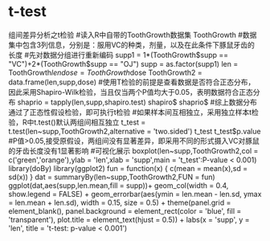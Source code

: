 # t-test
组间差异分析之t检验
#读入R中自带的ToothGrowth数据集
ToothGrowth
#数据集中包含3列信息，分别是：服用VC的种类，剂量，以及在此条件下豚鼠牙齿的长度
#先对数据分组进行重新编码
supp1 = 1*(ToothGrowth$supp == "VC")+2*(ToothGrowth$supp == "OJ")
supp = as.factor(supp1)
len = ToothGrowth$len
dose = ToothGrowth$dose
ToothGrowth2 = data.frame(len,supp,dose)
#使用T检验的前提是查看数据是否符合正态分布，因此采用Shapiro-Wilk检验，当且仅当两个P值均大于0.05，表明数据符合正态分布
shaprio = tapply(len,supp,shapiro.test)
shapiro$
shaprio$
#综上数据分布通过了正态性假设检验，即可执行t检验
#如果样本间互相独立，采用独立样本t检验，R中t.test()默认两组间相互独立
t_test =  t.test(len~supp,ToothGrowth2,alternative = 'two.sided')
t_test
t_test$p.value
#P值>0.05,接受原假设，两组间没有显著差异，即采用不同的形式摄入VC对豚鼠的牙齿长度没有1显著影响
#可视化展示
boxplot(len~supp,ToothGrowth2,col = c('green','orange'),ylab = 'len',xlab  = 'supp',main = 't_test':P-value < 0.001)
library(doBy)
library(ggplot2)
fun = function(x)
{
c(mean = mean(x),sd = sd(x))
}
dat = summaryBy(len~supp,ToothGrowth2,FUN = fun)
ggplot(dat,aes(supp,len.mean,fill = supp))+
  geom_col(width = 0.4, show.legend = FALSE) +
  geom_errorbar(aes(ymin = len.mean - len.sd, ymax = len.mean + len.sd), width = 0.15, size = 0.5) +
  theme(panel.grid = element_blank(), panel.background = element_rect(color = 'blue', fill = 'transparent'), plot.title = element_text(hjust = 0.5)) +
  labs(x = 'supp', y = 'len', title = 't-test: p-value < 0.001')
